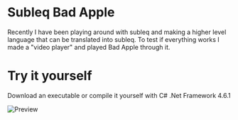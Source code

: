 # Subleq Bad Apple
Recently I have been playing around with subleq and making a higher level language that can be translated into subleq. To test if everything works I made a "video player" and played Bad Apple through it. 

# Try it yourself
Download an executable or compile it yourself with C# .Net Framework 4.6.1

![Preview](https://i.imgur.com/BhYxAs9.png)

